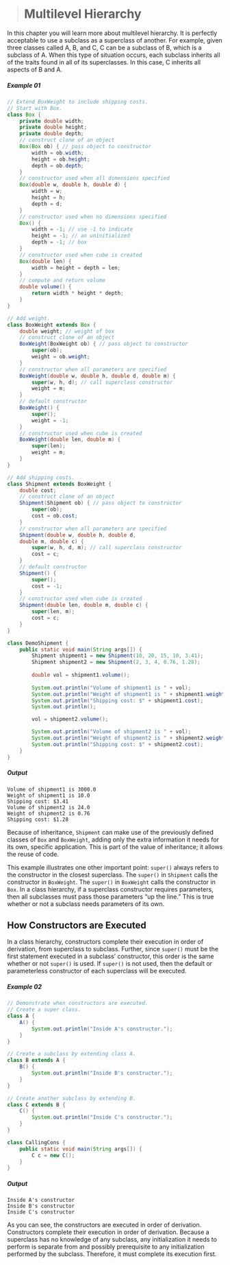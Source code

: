 ># Multilevel Hierarchy

In this chapter you will learn more about multilevel hierarchy. It is perfectly acceptable to use a subclass as a superclass of another. For example, given three classes called A, B, and C, C can be a subclass of B, which is a subclass of A. When this type of situation occurs, each subclass inherits all of the traits found in all of its superclasses. In this case, C inherits all aspects of B and A.

##### Example 01

```java
// Extend BoxWeight to include shipping costs.
// Start with Box.
class Box {
    private double width;
    private double height;
    private double depth;
    // construct clone of an object
    Box(Box ob) { // pass object to constructor
        width = ob.width;
        height = ob.height;
        depth = ob.depth;
    }
    // constructor used when all dimensions specified
    Box(double w, double h, double d) {
        width = w;
        height = h;
        depth = d;
    }
    // constructor used when no dimensions specified
    Box() {
        width = -1; // use -1 to indicate
        height = -1; // an uninitialized
        depth = -1; // box
    }
    // constructor used when cube is created
    Box(double len) {
        width = height = depth = len;
    }
    // compute and return volume
    double volume() {
        return width * height * depth;
    }
}
```

```java
// Add weight.
class BoxWeight extends Box {
    double weight; // weight of box
    // construct clone of an object
    BoxWeight(BoxWeight ob) { // pass object to constructor
        super(ob);
        weight = ob.weight;
    }
    // constructor when all parameters are specified
    BoxWeight(double w, double h, double d, double m) {
        super(w, h, d); // call superclass constructor
        weight = m;
    }
    // default constructor
    BoxWeight() {
        super();
        weight = -1;
    }
    // constructor used when cube is created
    BoxWeight(double len, double m) {
        super(len);
        weight = m;
    }
}
```

```java
// Add shipping costs.
class Shipment extends BoxWeight {
    double cost;
    // construct clone of an object
    Shipment(Shipment ob) { // pass object to constructor
        super(ob);
        cost = ob.cost;
    }
    // constructor when all parameters are specified
    Shipment(double w, double h, double d,
    double m, double c) {
        super(w, h, d, m); // call superclass constructor
        cost = c;
    }
    // default constructor
    Shipment() {
        super();
        cost = -1;
    }
    // constructor used when cube is created
    Shipment(double len, double m, double c) {
        super(len, m);
        cost = c;
    }
}
```

```java
class DemoShipment {
    public static void main(String args[]) {
        Shipment shipment1 = new Shipment(10, 20, 15, 10, 3.41);
        Shipment shipment2 = new Shipment(2, 3, 4, 0.76, 1.28);
        
        double vol = shipment1.volume();
        
        System.out.println("Volume of shipment1 is " + vol);
        System.out.println("Weight of shipment1 is " + shipment1.weight);
        System.out.println("Shipping cost: $" + shipment1.cost);
        System.out.println();

        vol = shipment2.volume();

        System.out.println("Volume of shipment2 is " + vol);
        System.out.println("Weight of shipment2 is " + shipment2.weight);
        System.out.println("Shipping cost: $" + shipment2.cost);
    }
}
```

##### Output

    Volume of shipment1 is 3000.0
    Weight of shipment1 is 10.0
    Shipping cost: $3.41
    Volume of shipment2 is 24.0
    Weight of shipment2 is 0.76
    Shipping cost: $1.28

Because of inheritance, `Shipment` can make use of the previously defined classes of `Box` and `BoxWeight`, adding only the extra information it needs for its own, specific application. This is part of the value of inheritance; it allows the reuse of code.

This example illustrates one other important point: `super()` always refers to the constructor in the closest superclass. The `super()` in `Shipment` calls the constructor in `BoxWeight`. The `super()` in `BoxWeight` calls the constructor in `Box`. In a class hierarchy, if a superclass constructor requires parameters, then all subclasses must pass those parameters “up the line.” This is true whether or not a subclass needs parameters of its own.

## How Constructors are Executed

In a class hierarchy, constructors complete their execution in order of derivation, from superclass to subclass. Further, since `super()` must be the first statement executed in a subclass’ constructor, this order is the same whether or not `super()` is used. If `super()` is not used, then the default or parameterless constructor of each superclass will be executed.

##### Example 02

```java
// Demonstrate when constructors are executed.
// Create a super class.
class A {
    A() {
        System.out.println("Inside A's constructor.");
    }
}
```

```java
// Create a subclass by extending class A.
class B extends A {
    B() {
        System.out.println("Inside B's constructor.");
    }
}
```

```java
// Create another subclass by extending B.
class C extends B {
    C() {
        System.out.println("Inside C's constructor.");
    }
}
```

```java
class CallingCons {
    public static void main(String args[]) {
        C c = new C();
    }
}
```

##### Output

    Inside A's constructor
    Inside B's constructor
    Inside C's constructor

As you can see, the constructors are executed in order of derivation. Constructors complete their execution in order of derivation. Because a superclass has no knowledge of any subclass, any initialization it needs to perform is separate from and possibly prerequisite to any initialization performed by the subclass. Therefore, it must complete its execution first.